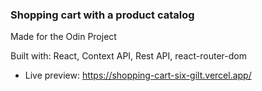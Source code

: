 ### Shopping cart with a product catalog

Made for the Odin Project

Built with: React, Context API, Rest API, react-router-dom

 - Live preview: https://shopping-cart-six-gilt.vercel.app/